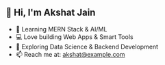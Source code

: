 ## 👋 Hi, I'm Akshat Jain
- 🌱 Learning MERN Stack & AI/ML
- 💻 Love building Web Apps & Smart Tools
- 🚀 Exploring Data Science & Backend Development
- 📫 Reach me at: [akshat@example.com](mailto:akshat@example.com)
